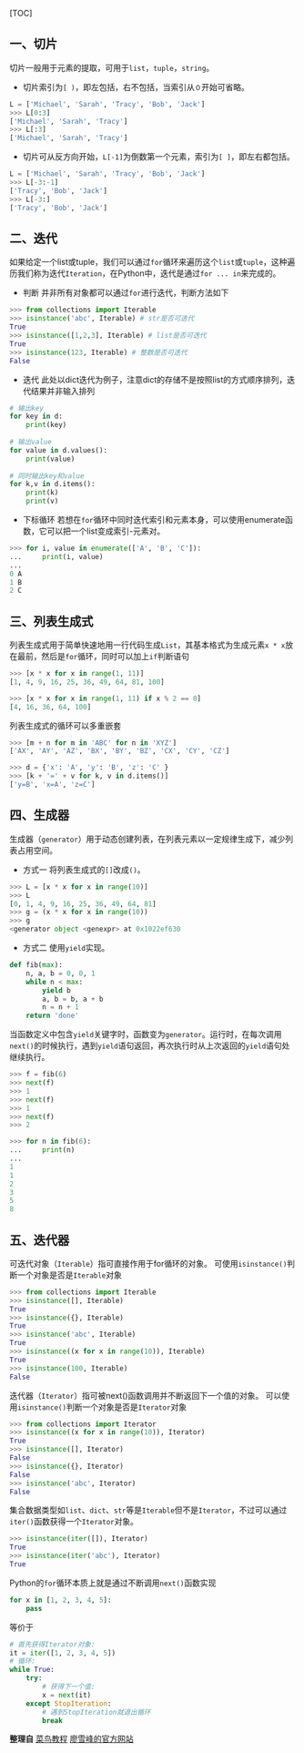 [TOC]

## 一、切片
切片一般用于元素的提取，可用于`list`，`tuple`，`string`。
- 切片索引为`[ )`，即左包括，右不包括，当索引从`０`开始可省略。
```python
L = ['Michael', 'Sarah', 'Tracy', 'Bob', 'Jack']
>>> L[0:3]
['Michael', 'Sarah', 'Tracy']
>>> L[:3]
['Michael', 'Sarah', 'Tracy']
```
- 切片可从反方向开始，`L[-1]`为倒数第一个元素，索引为`[ ]`，即左右都包括。
```python
L = ['Michael', 'Sarah', 'Tracy', 'Bob', 'Jack']
>>> L[-3:-1]
['Tracy', 'Bob', 'Jack']
>>> L[-3:]
['Tracy', 'Bob', 'Jack']
```

## 二、迭代
如果给定一个list或tuple，我们可以通过`for`循环来遍历这个`list`或`tuple`，这种遍历我们称为迭代`Iteration`，在Python中，迭代是通过`for ... in`来完成的。
- 判断
  并非所有对象都可以通过`for`进行迭代，判断方法如下
```python
>>> from collections import Iterable
>>> isinstance('abc', Iterable) # str是否可迭代
True
>>> isinstance([1,2,3], Iterable) # list是否可迭代
True
>>> isinstance(123, Iterable) # 整数是否可迭代
False
```

- 迭代
  此处以dict迭代为例子，注意dict的存储不是按照list的方式顺序排列，迭代结果并非输入排列
```python
# 输出key
for key in d:
	print(key)
	
# 输出value
for value in d.values():
	print(value)
	
# 同时输出key和value
for k,v in d.items():
	print(k)
	print(v)
```
- 下标循环
  若想在`for`循环中同时迭代索引和元素本身，可以使用enumerate函数，它可以把一个list变成索引-元素对。
```python
>>> for i, value in enumerate(['A', 'B', 'C']):
...     print(i, value)
...
0 A
1 B
2 C
```
## 三、列表生成式
列表生成式用于简单快速地用一行代码生成`List`，其基本格式为生成元素`x * x`放在最前，然后是`for`循环，同时可以加上`if`判断语句
```python
>>> [x * x for x in range(1, 11)]
[1, 4, 9, 16, 25, 36, 49, 64, 81, 100]

>>> [x * x for x in range(1, 11) if x % 2 == 0]
[4, 16, 36, 64, 100]
```
列表生成式的循环可以多重嵌套
```python
>>> [m + n for m in 'ABC' for n in 'XYZ']
['AX', 'AY', 'AZ', 'BX', 'BY', 'BZ', 'CX', 'CY', 'CZ']

>>> d = {'x': 'A', 'y': 'B', 'z': 'C' }
>>> [k + '=' + v for k, v in d.items()]
['y=B', 'x=A', 'z=C']
```
## 四、生成器
生成器（`generator`）用于动态创建列表，在列表元素以一定规律生成下，减少列表占用空间。
- 方式一
  将列表生成式的`[]`改成`()`。
```python
>>> L = [x * x for x in range(10)]
>>> L
[0, 1, 4, 9, 16, 25, 36, 49, 64, 81]
>>> g = (x * x for x in range(10))
>>> g
<generator object <genexpr> at 0x1022ef630
```

- 方式二
  使用`yield`实现。
```python
def fib(max):
    n, a, b = 0, 0, 1
    while n < max:
        yield b
        a, b = b, a + b
        n = n + 1
    return 'done'
```
当函数定义中包含`yield`关键字时，函数变为`generator`。运行时，在每次调用`next()`的时候执行，遇到`yield`语句返回，再次执行时从上次返回的`yield`语句处继续执行。
```python
>>> f = fib(6)
>>> next(f)
>>> 1
>>> next(f)
>>> 1
>>> next(f)
>>> 2

>>> for n in fib(6):
...     print(n)
...
1
1
2
3
5
8
```

## 五、迭代器
可迭代对象（`Iterable`）指可直接作用于for循环的对象。
可使用`isinstance()`判断一个对象是否是`Iterable`对象
```python
>>> from collections import Iterable
>>> isinstance([], Iterable)
True
>>> isinstance({}, Iterable)
True
>>> isinstance('abc', Iterable)
True
>>> isinstance((x for x in range(10)), Iterable)
True
>>> isinstance(100, Iterable)
False
```
迭代器（`Iterator`）指可被next()函数调用并不断返回下一个值的对象。
可以使用`isinstance()`判断一个对象是否是`Iterator`对象
```python
>>> from collections import Iterator
>>> isinstance((x for x in range(10)), Iterator)
True
>>> isinstance([], Iterator)
False
>>> isinstance({}, Iterator)
False
>>> isinstance('abc', Iterator)
False
```
集合数据类型如`list`、`dict`、`str`等是`Iterable`但不是`Iterator`，不过可以通过`iter()`函数获得一个`Iterator`对象。
```python
>>> isinstance(iter([]), Iterator)
True
>>> isinstance(iter('abc'), Iterator)
True
```
Python的`for`循环本质上就是通过不断调用`next()`函数实现
```python
for x in [1, 2, 3, 4, 5]:
    pass
```
等价于
```python
# 首先获得Iterator对象:
it = iter([1, 2, 3, 4, 5])
# 循环:
while True:
    try:
        # 获得下一个值:
        x = next(it)
    except StopIteration:
        # 遇到StopIteration就退出循环
        break
```

**整理自**
[菜鸟教程](http://www.runoob.com/python3/python3-tutorial.html)
[廖雪峰的官方网站](https://www.liaoxuefeng.com/wiki/0014316089557264a6b348958f449949df42a6d3a2e542c000/0014317568446245b3e1c8837414168bcd2d485e553779e000)

